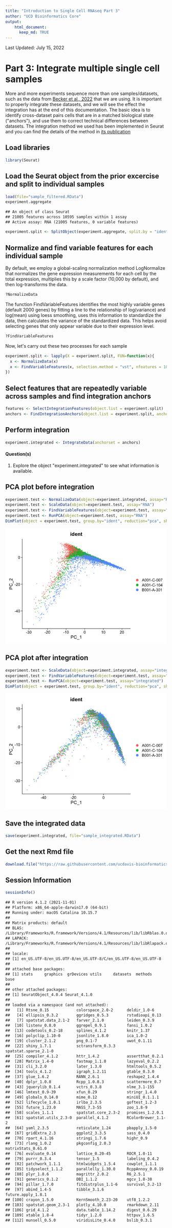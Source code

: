 ```yaml
---
title: "Introduction to Single Cell RNAseq Part 3"
author: "UCD Bioinformatics Core"
output:
    html_document:
      keep_md: TRUE
---
```



Last Updated: July 15, 2022

# Part 3: Integrate multiple single cell samples

More and more experiments sequence more than one samples/datasets, such as the data from [Becker et al., 2022](https://www.nature.com/articles/s41588-022-01088-x) that we are using. It is important to properly integrate these datasets, and we will see the effect the integration has at the end of this documentation. The basic idea is to identify cross-dataset pairs cells that are in a matched biological state ("anchors"), and use them to correct technical differences between datasets. The integration method we used has been implemented in Seurat and you can find the details of the method in [its publication](https://www.cell.com/cell/fulltext/S0092-8674(19)30559-8)


## Load libraries

```r
library(Seurat)
```

## Load the Seurat object from the prior excercise and split to individual samples


```r
load(file="sample_filtered.RData")
experiment.aggregate
```

```
## An object of class Seurat 
## 21005 features across 10595 samples within 1 assay 
## Active assay: RNA (21005 features, 0 variable features)
```

```r
experiment.split <- SplitObject(experiment.aggregate, split.by = "ident")
```

## Normalize and find variable features for each individual sample

By default, we employ a global-scaling normalization method LogNormalize that normalizes the gene expression measurements for each cell by the total expression, multiplies this by a scale factor (10,000 by default), and then log-transforms the data.



```r
?NormalizeData
```

The function FindVariableFeatures identifies the most highly variable genes (default 2000 genes) by fitting a line to the relationship of log(variance) and log(mean) using loess smoothing, uses this information to standardize the data, then calculates the variance of the standardized data.  This helps avoid selecting genes that only appear variable due to their expression level.



```r
?FindVariableFeatures
```

Now, let's carry out these two processes for each sample



```r
experiment.split <- lapply(X = experiment.split, FUN=function(x){
  x <- NormalizeData(x)
  x <- FindVariableFeatures(x, selection.method = "vst", nfeatures = 10000)
})
```

## Select features that are repeatedly variable across samples and find integration anchors


```r
features <- SelectIntegrationFeatures(object.list = experiment.split)
anchors <- FindIntegrationAnchors(object.list = experiment.split, anchor.features = features)
```


## Perform integration


```r
experiment.integrated <- IntegrateData(anchorset = anchors)
```


#### Question(s)

1. Explore the object "experiment.integrated" to see what information is available.

## PCA plot before integration


```r
experiment.test <- NormalizeData(object=experiment.integrated, assay="RNA")
experiment.test <- ScaleData(object=experiment.test, assay="RNA")
experiment.test <- FindVariableFeatures(object=experiment.test, assay="RNA")
experiment.test <- RunPCA(object=experiment.test, assay="RNA")
DimPlot(object = experiment.test, group.by="ident", reduction="pca", shuffle=TRUE)
```

![](scRNA_Workshop-PART3_files/figure-html/unnamed-chunk-4-1.png)<!-- -->

## PCA plot after integration


```r
experiment.test <- ScaleData(object=experiment.integrated, assay="integrated")
experiment.test <- FindVariableFeatures(object=experiment.test, assay="integrated")
experiment.test <- RunPCA(object=experiment.test, assay="integrated")
DimPlot(object = experiment.test, group.by="ident", reduction="pca", shuffle=TRUE)
```

![](scRNA_Workshop-PART3_files/figure-html/unnamed-chunk-5-1.png)<!-- -->

## Save the integrated data


```r
save(experiment.integrated, file="sample_integrated.RData")
```

## Get the next Rmd file

```r
download.file("https://raw.githubusercontent.com/ucdavis-bioinformatics-training/2022-March-Single-Cell-RNA-Seq-Analysis/main/data_analysis/scRNA_Workshop-PART4.Rmd", "scRNA_Workshop-PART4.Rmd")
```

## Session Information

```r
sessionInfo()
```

```
## R version 4.1.2 (2021-11-01)
## Platform: x86_64-apple-darwin17.0 (64-bit)
## Running under: macOS Catalina 10.15.7
## 
## Matrix products: default
## BLAS:   /Library/Frameworks/R.framework/Versions/4.1/Resources/lib/libRblas.0.dylib
## LAPACK: /Library/Frameworks/R.framework/Versions/4.1/Resources/lib/libRlapack.dylib
## 
## locale:
## [1] en_US.UTF-8/en_US.UTF-8/en_US.UTF-8/C/en_US.UTF-8/en_US.UTF-8
## 
## attached base packages:
## [1] stats     graphics  grDevices utils     datasets  methods   base     
## 
## other attached packages:
## [1] SeuratObject_4.0.4 Seurat_4.1.0      
## 
## loaded via a namespace (and not attached):
##   [1] Rtsne_0.15            colorspace_2.0-2      deldir_1.0-6         
##   [4] ellipsis_0.3.2        ggridges_0.5.3        rstudioapi_0.13      
##   [7] spatstat.data_2.1-2   farver_2.1.0          leiden_0.3.9         
##  [10] listenv_0.8.0         ggrepel_0.9.1         fansi_1.0.2          
##  [13] codetools_0.2-18      splines_4.1.2         knitr_1.37           
##  [16] polyclip_1.10-0       jsonlite_1.8.0        ica_1.0-2            
##  [19] cluster_2.1.2         png_0.1-7             uwot_0.1.11          
##  [22] shiny_1.7.1           sctransform_0.3.3     spatstat.sparse_2.1-0
##  [25] compiler_4.1.2        httr_1.4.2            assertthat_0.2.1     
##  [28] Matrix_1.4-0          fastmap_1.1.0         lazyeval_0.2.2       
##  [31] cli_3.2.0             later_1.3.0           htmltools_0.5.2      
##  [34] tools_4.1.2           igraph_1.2.11         gtable_0.3.0         
##  [37] glue_1.6.2            RANN_2.6.1            reshape2_1.4.4       
##  [40] dplyr_1.0.8           Rcpp_1.0.8.3          scattermore_0.7      
##  [43] jquerylib_0.1.4       vctrs_0.3.8           nlme_3.1-155         
##  [46] lmtest_0.9-39         xfun_0.29             stringr_1.4.0        
##  [49] globals_0.14.0        mime_0.12             miniUI_0.1.1.1       
##  [52] lifecycle_1.0.1       irlba_2.3.5           goftest_1.2-3        
##  [55] future_1.23.0         MASS_7.3-55           zoo_1.8-9            
##  [58] scales_1.1.1          spatstat.core_2.3-2   promises_1.2.0.1     
##  [61] spatstat.utils_2.3-0  parallel_4.1.2        RColorBrewer_1.1-2   
##  [64] yaml_2.3.5            reticulate_1.24       pbapply_1.5-0        
##  [67] gridExtra_2.3         ggplot2_3.3.5         sass_0.4.0           
##  [70] rpart_4.1.16          stringi_1.7.6         highr_0.9            
##  [73] rlang_1.0.2           pkgconfig_2.0.3       matrixStats_0.61.0   
##  [76] evaluate_0.14         lattice_0.20-45       ROCR_1.0-11          
##  [79] purrr_0.3.4           tensor_1.5            labeling_0.4.2       
##  [82] patchwork_1.1.1       htmlwidgets_1.5.4     cowplot_1.1.1        
##  [85] tidyselect_1.1.2      parallelly_1.30.0     RcppAnnoy_0.0.19     
##  [88] plyr_1.8.6            magrittr_2.0.2        R6_2.5.1             
##  [91] generics_0.1.2        DBI_1.1.2             mgcv_1.8-38          
##  [94] pillar_1.7.0          fitdistrplus_1.1-6    survival_3.2-13      
##  [97] abind_1.4-5           tibble_3.1.6          future.apply_1.8.1   
## [100] crayon_1.5.0          KernSmooth_2.23-20    utf8_1.2.2           
## [103] spatstat.geom_2.3-1   plotly_4.10.0         rmarkdown_2.11       
## [106] grid_4.1.2            data.table_1.14.2     digest_0.6.29        
## [109] xtable_1.8-4          tidyr_1.2.0           httpuv_1.6.5         
## [112] munsell_0.5.0         viridisLite_0.4.0     bslib_0.3.1
```
